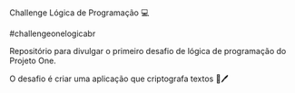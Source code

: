 Challenge Lógica de Programação 💻

#challengeonelogicabr

Repositório para divulgar o primeiro desafio de lógica de programação do Projeto One.

O desafio é criar uma aplicação que criptografa textos 📔🖊️


